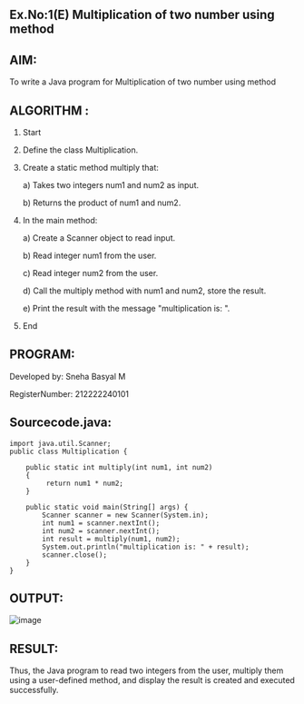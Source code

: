 ## Ex.No:1(E) Multiplication of two number using method

## AIM:
To write a Java program for Multiplication of two number using method

## ALGORITHM :
1. Start

2. Define the class Multiplication.

3. Create a static method multiply that:
   
      a) Takes two integers num1 and num2 as input.

      b) Returns the product of num1 and num2.

5. In the main method:
   
      a) Create a Scanner object to read input.

      b) Read integer num1 from the user.

      c) Read integer num2 from the user.

      d) Call the multiply method with num1 and num2, store the result.

      e) Print the result with the message "multiplication is: ".

7. End

## PROGRAM:

Developed by: Sneha Basyal M 

RegisterNumber: 212222240101

## Sourcecode.java:
```
import java.util.Scanner;
public class Multiplication {
     
    public static int multiply(int num1, int num2)
    {
         return num1 * num2;
    }
    
    public static void main(String[] args) {
        Scanner scanner = new Scanner(System.in);
        int num1 = scanner.nextInt(); 
        int num2 = scanner.nextInt();
        int result = multiply(num1, num2);
        System.out.println("multiplication is: " + result);
        scanner.close();
    }
}
```
## OUTPUT:

![image](https://github.com/user-attachments/assets/ae9bb423-aa4c-4918-98a6-387f310a8ffb)

## RESULT:
Thus, the Java program to read two integers from the user, multiply them using a user-defined method, and display the result is created and executed successfully.
